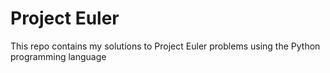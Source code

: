 # Project Euler
This repo contains my solutions to Project Euler problems using the Python programming language
